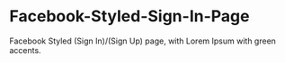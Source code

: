 # Facebook-Styled-Sign-In-Page
Facebook Styled (Sign In)/(Sign Up) page, with Lorem Ipsum with green accents. 
